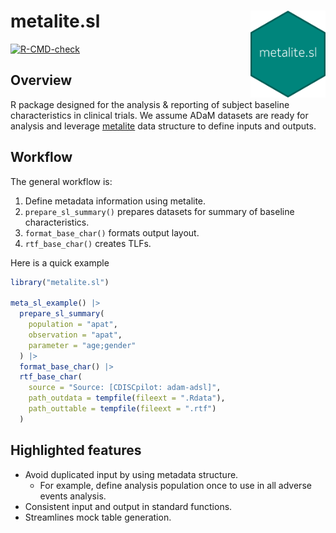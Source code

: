 # metalite.sl <img src="man/figures/logo.png" align="right" width="120" />

<!-- badges: start -->
[![R-CMD-check](https://github.com/Merck/metalite.sl/actions/workflows/R-CMD-check.yaml/badge.svg)](https://github.com/Merck/metalite.sl/actions/workflows/R-CMD-check.yaml)
<!-- badges: end -->

## Overview

R package designed for the analysis & reporting of subject baseline characteristics in clinical trials.
We assume ADaM datasets are ready for analysis and
leverage [metalite](https://merck.github.io/metalite/) data structure to define
inputs and outputs.

## Workflow

The general workflow is:

1. Define metadata information using metalite.
2. `prepare_sl_summary()` prepares datasets for summary of baseline characteristics.
3. `format_base_char()` formats output layout.
4. `rtf_base_char()` creates TLFs.

Here is a quick example

```r
library("metalite.sl")

meta_sl_example() |>
  prepare_sl_summary(
    population = "apat",
    observation = "apat",
    parameter = "age;gender"
  ) |>
  format_base_char() |>
  rtf_base_char(
    source = "Source: [CDISCpilot: adam-adsl]",
    path_outdata = tempfile(fileext = ".Rdata"),
    path_outtable = tempfile(fileext = ".rtf")
  )
```

## Highlighted features

- Avoid duplicated input by using metadata structure.
  - For example, define analysis population once to use in all adverse events analysis.
- Consistent input and output in standard functions.
- Streamlines mock table generation.

